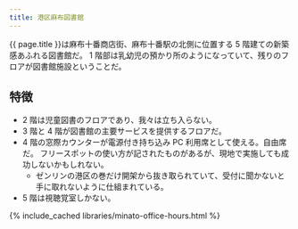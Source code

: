 ```yaml
---
title: 港区麻布図書館
---
```


{{ page.title }}は麻布十番商店街、麻布十番駅の北側に位置する 5 階建ての新築感あふれる図書館だ。
1 階部は乳幼児の預かり所のようになっていて、残りのフロアが図書館施設ということだ。

## 特徴

* 2 階は児童図書のフロアであり、我々は立ち入らない。
* 3 階と 4 階が図書館の主要サービスを提供するフロアだ。
* 4 階の窓際カウンターが電源付き持ち込み PC 利用席として使える。自由席だ。
  フリースポットの使い方が記されたものがあるが、現地で実施しても成功しないかもしれない。
  * ゼンリンの港区の巻だけ開架から抜き取られていて、受付に聞かないと手に取れないように仕組まれている。
* 5 階は視聴覚室しかない。

{% include_cached libraries/minato-office-hours.html %}
